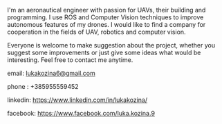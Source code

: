 I'm an aeronautical engineer with passion for UAVs, their building and programming. I use ROS and Computer Vision techniques to improve autonomous features of my drones. I would like to find a company for cooperation in the fields of UAV, robotics and computer vision.

Everyone is welcome to make suggestion about the project, whether you suggest some improvements or just give some ideas what would be interesting. Feel free to contact me anytime.

email: lukakozina6@gmail.com

 phone : +385955559452 

linkedin: https://www.linkedin.com/in/lukakozina/

facebook: https://www.facebook.com/luka.kozina.9

<!---
lkozina1309/lkozina1309 is a ✨ special ✨ repository because its `README.md` (this file) appears on your GitHub profile.
You can click the Preview link to take a look at your changes.
--->
